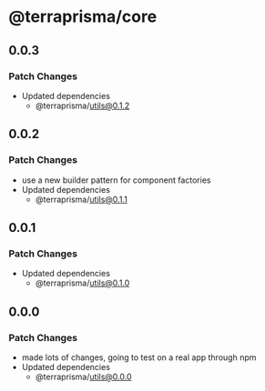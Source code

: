 # @terraprisma/core

## 0.0.3

### Patch Changes

- Updated dependencies
  - @terraprisma/utils@0.1.2

## 0.0.2

### Patch Changes

- use a new builder pattern for component factories
- Updated dependencies
  - @terraprisma/utils@0.1.1

## 0.0.1

### Patch Changes

- Updated dependencies
  - @terraprisma/utils@0.1.0

## 0.0.0

### Patch Changes

- made lots of changes, going to test on a real app through npm
- Updated dependencies
  - @terraprisma/utils@0.0.0
